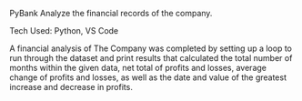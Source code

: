 PyBank
Analyze the financial records of the company.

Tech Used: Python, VS Code

A financial analysis of The Company was completed by setting up a loop to run through the dataset and print results that calculated the total number of months within the given data, net total of profits and losses, average change of profits and losses, as well as the date and value of the greatest increase and decrease in profits.

